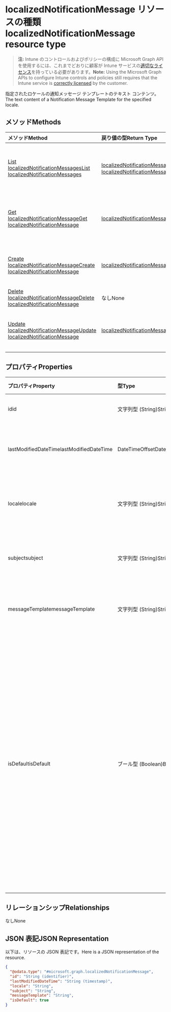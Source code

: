 # <a name="localizednotificationmessage-resource-type"></a><span data-ttu-id="557dd-101">localizedNotificationMessage リソースの種類</span><span class="sxs-lookup"><span data-stu-id="557dd-101">localizedNotificationMessage resource type</span></span>

> <span data-ttu-id="557dd-102">**注:** Intune のコントロールおよびポリシーの構成に Microsoft Graph API を使用するには、これまでどおりに顧客が Intune サービスの[適切なライセンス](https://go.microsoft.com/fwlink/?linkid=839381)を持っている必要があります。</span><span class="sxs-lookup"><span data-stu-id="557dd-102">**Note:** Using the Microsoft Graph APIs to configure Intune controls and policies still requires that the Intune service is [correctly licensed](https://go.microsoft.com/fwlink/?linkid=839381) by the customer.</span></span>

<span data-ttu-id="557dd-103">指定されたロケールの通知メッセージ テンプレートのテキスト コンテンツ。</span><span class="sxs-lookup"><span data-stu-id="557dd-103">The text content of a Notification Message Template for the specified locale.</span></span>
## <a name="methods"></a><span data-ttu-id="557dd-104">メソッド</span><span class="sxs-lookup"><span data-stu-id="557dd-104">Methods</span></span>
|<span data-ttu-id="557dd-105">メソッド</span><span class="sxs-lookup"><span data-stu-id="557dd-105">Method</span></span>|<span data-ttu-id="557dd-106">戻り値の型</span><span class="sxs-lookup"><span data-stu-id="557dd-106">Return Type</span></span>|<span data-ttu-id="557dd-107">説明</span><span class="sxs-lookup"><span data-stu-id="557dd-107">Description</span></span>|
|:---|:---|:---|
|[<span data-ttu-id="557dd-108">List localizedNotificationMessages</span><span class="sxs-lookup"><span data-stu-id="557dd-108">List localizedNotificationMessages</span></span>](../api/intune_notification_localizednotificationmessage_list.md)|<span data-ttu-id="557dd-109">[localizedNotificationMessage](../resources/intune_notification_localizednotificationmessage.md) コレクション</span><span class="sxs-lookup"><span data-stu-id="557dd-109">[localizedNotificationMessage](../resources/intune_notification_localizednotificationmessage.md) collection</span></span>|<span data-ttu-id="557dd-110">[localizedNotificationMessage](../resources/intune_notification_localizednotificationmessage.md) オブジェクトのプロパティとリレーションシップをリストします。</span><span class="sxs-lookup"><span data-stu-id="557dd-110">List properties and relationships of the [localizedNotificationMessage](../resources/intune_notification_localizednotificationmessage.md) objects.</span></span>|
|[<span data-ttu-id="557dd-111">Get localizedNotificationMessage</span><span class="sxs-lookup"><span data-stu-id="557dd-111">Get localizedNotificationMessage</span></span>](../api/intune_notification_localizednotificationmessage_get.md)|[<span data-ttu-id="557dd-112">localizedNotificationMessage</span><span class="sxs-lookup"><span data-stu-id="557dd-112">localizedNotificationMessage</span></span>](../resources/intune_notification_localizednotificationmessage.md)|<span data-ttu-id="557dd-113">[localizedNotificationMessage](../resources/intune_notification_localizednotificationmessage.md) オブジェクトのプロパティとリレーションシップを読み取ります。</span><span class="sxs-lookup"><span data-stu-id="557dd-113">Read properties and relationships of the [localizedNotificationMessage](../resources/intune_notification_localizednotificationmessage.md) object.</span></span>|
|[<span data-ttu-id="557dd-114">Create localizedNotificationMessage</span><span class="sxs-lookup"><span data-stu-id="557dd-114">Create localizedNotificationMessage</span></span>](../api/intune_notification_localizednotificationmessage_create.md)|[<span data-ttu-id="557dd-115">localizedNotificationMessage</span><span class="sxs-lookup"><span data-stu-id="557dd-115">localizedNotificationMessage</span></span>](../resources/intune_notification_localizednotificationmessage.md)|<span data-ttu-id="557dd-116">新しい [localizedNotificationMessage](../resources/intune_notification_localizednotificationmessage.md) オブジェクトを作成します。</span><span class="sxs-lookup"><span data-stu-id="557dd-116">Create a new [localizedNotificationMessage](../resources/intune_notification_localizednotificationmessage.md) object.</span></span>|
|[<span data-ttu-id="557dd-117">Delete localizedNotificationMessage</span><span class="sxs-lookup"><span data-stu-id="557dd-117">Delete localizedNotificationMessage</span></span>](../api/intune_notification_localizednotificationmessage_delete.md)|<span data-ttu-id="557dd-118">なし</span><span class="sxs-lookup"><span data-stu-id="557dd-118">None</span></span>|<span data-ttu-id="557dd-119">[localizedNotificationMessage](../resources/intune_notification_localizednotificationmessage.md) を削除します。</span><span class="sxs-lookup"><span data-stu-id="557dd-119">Deletes a [localizedNotificationMessage](../resources/intune_notification_localizednotificationmessage.md).</span></span>|
|[<span data-ttu-id="557dd-120">Update localizedNotificationMessage</span><span class="sxs-lookup"><span data-stu-id="557dd-120">Update localizedNotificationMessage</span></span>](../api/intune_notification_localizednotificationmessage_update.md)|[<span data-ttu-id="557dd-121">localizedNotificationMessage</span><span class="sxs-lookup"><span data-stu-id="557dd-121">localizedNotificationMessage</span></span>](../resources/intune_notification_localizednotificationmessage.md)|<span data-ttu-id="557dd-122">[localizedNotificationMessage](../resources/intune_notification_localizednotificationmessage.md) オブジェクトのプロパティを更新します。</span><span class="sxs-lookup"><span data-stu-id="557dd-122">Update the properties of a [localizedNotificationMessage](../resources/intune_notification_localizednotificationmessage.md) object.</span></span>|

## <a name="properties"></a><span data-ttu-id="557dd-123">プロパティ</span><span class="sxs-lookup"><span data-stu-id="557dd-123">Properties</span></span>
|<span data-ttu-id="557dd-124">プロパティ</span><span class="sxs-lookup"><span data-stu-id="557dd-124">Property</span></span>|<span data-ttu-id="557dd-125">型</span><span class="sxs-lookup"><span data-stu-id="557dd-125">Type</span></span>|<span data-ttu-id="557dd-126">説明</span><span class="sxs-lookup"><span data-stu-id="557dd-126">Description</span></span>|
|:---|:---|:---|
|<span data-ttu-id="557dd-127">id</span><span class="sxs-lookup"><span data-stu-id="557dd-127">id</span></span>|<span data-ttu-id="557dd-128">文字列型 (String)</span><span class="sxs-lookup"><span data-stu-id="557dd-128">String</span></span>|<span data-ttu-id="557dd-129">エンティティのキー。</span><span class="sxs-lookup"><span data-stu-id="557dd-129">Key of the entity.</span></span>|
|<span data-ttu-id="557dd-130">lastModifiedDateTime</span><span class="sxs-lookup"><span data-stu-id="557dd-130">lastModifiedDateTime</span></span>|<span data-ttu-id="557dd-131">DateTimeOffset</span><span class="sxs-lookup"><span data-stu-id="557dd-131">DateTimeOffset</span></span>|<span data-ttu-id="557dd-132">オブジェクトの最終更新日時。</span><span class="sxs-lookup"><span data-stu-id="557dd-132">DateTime the object was last modified.</span></span>|
|<span data-ttu-id="557dd-133">locale</span><span class="sxs-lookup"><span data-stu-id="557dd-133">locale</span></span>|<span data-ttu-id="557dd-134">文字列型 (String)</span><span class="sxs-lookup"><span data-stu-id="557dd-134">String</span></span>|<span data-ttu-id="557dd-135">対象メッセージの送信先ロケール。</span><span class="sxs-lookup"><span data-stu-id="557dd-135">The Locale for which this message is destined.</span></span>|
|<span data-ttu-id="557dd-136">subject</span><span class="sxs-lookup"><span data-stu-id="557dd-136">subject</span></span>|<span data-ttu-id="557dd-137">文字列型 (String)</span><span class="sxs-lookup"><span data-stu-id="557dd-137">String</span></span>|<span data-ttu-id="557dd-138">メッセージ テンプレートの件名。</span><span class="sxs-lookup"><span data-stu-id="557dd-138">The Message Template Subject.</span></span>|
|<span data-ttu-id="557dd-139">messageTemplate</span><span class="sxs-lookup"><span data-stu-id="557dd-139">messageTemplate</span></span>|<span data-ttu-id="557dd-140">文字列型 (String)</span><span class="sxs-lookup"><span data-stu-id="557dd-140">String</span></span>|<span data-ttu-id="557dd-141">メッセージ テンプレートのコンテンツ。</span><span class="sxs-lookup"><span data-stu-id="557dd-141">The Message Template content.</span></span>|
|<span data-ttu-id="557dd-142">isDefault</span><span class="sxs-lookup"><span data-stu-id="557dd-142">isDefault</span></span>|<span data-ttu-id="557dd-143">ブール型 (Boolean)</span><span class="sxs-lookup"><span data-stu-id="557dd-143">Boolean</span></span>|<span data-ttu-id="557dd-144">言語フォールバック用の既定ロケールかどうかを示すフラグ。</span><span class="sxs-lookup"><span data-stu-id="557dd-144">Flag to indicate whether or not this is the default locale for language fallback.</span></span> <span data-ttu-id="557dd-145">このフラグは設定のみ可能です。</span><span class="sxs-lookup"><span data-stu-id="557dd-145">This flag can only be set.</span></span> <span data-ttu-id="557dd-146">設定解除するには、このプロパティを別のローカライズされた通知メッセージで有効にします。</span><span class="sxs-lookup"><span data-stu-id="557dd-146">To unset, set this property to true on another Localized Notification Message.</span></span>|

## <a name="relationships"></a><span data-ttu-id="557dd-147">リレーションシップ</span><span class="sxs-lookup"><span data-stu-id="557dd-147">Relationships</span></span>
<span data-ttu-id="557dd-148">なし</span><span class="sxs-lookup"><span data-stu-id="557dd-148">None</span></span>
## <a name="json-representation"></a><span data-ttu-id="557dd-149">JSON 表記</span><span class="sxs-lookup"><span data-stu-id="557dd-149">JSON Representation</span></span>
<span data-ttu-id="557dd-150">以下は、リソースの JSON 表記です。</span><span class="sxs-lookup"><span data-stu-id="557dd-150">Here is a JSON representation of the resource.</span></span>
<!-- {
  "blockType": "resource",
  "keyProperty": "id",
  "@odata.type": "microsoft.graph.localizedNotificationMessage"
}
-->
``` json
{
  "@odata.type": "#microsoft.graph.localizedNotificationMessage",
  "id": "String (identifier)",
  "lastModifiedDateTime": "String (timestamp)",
  "locale": "String",
  "subject": "String",
  "messageTemplate": "String",
  "isDefault": true
}
```



